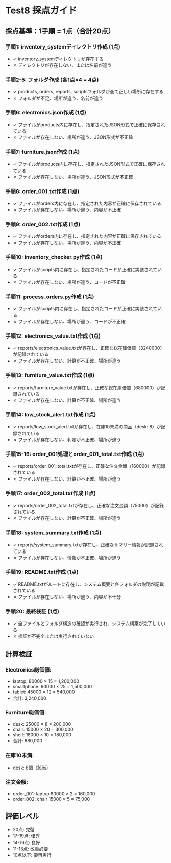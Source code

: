 # Test8 採点ガイド

## 採点基準：1手順 = 1点（合計20点）

### 手順1: inventory_systemディレクトリ作成 (1点)
- ✓ inventory_systemディレクトリが存在する
- ✗ ディレクトリが存在しない、または名前が違う

### 手順2-5: フォルダ作成 (各1点×4 = 4点)
- ✓ products, orders, reports, scriptsフォルダが全て正しい場所に存在する
- ✗ フォルダが不足、場所が違う、名前が違う

### 手順6: electronics.json作成 (1点)
- ✓ ファイルがproducts内に存在し、指定されたJSON形式で正確に保存されている
- ✗ ファイルが存在しない、場所が違う、JSON形式が不正確

### 手順7: furniture.json作成 (1点)
- ✓ ファイルがproducts内に存在し、指定されたJSON形式で正確に保存されている
- ✗ ファイルが存在しない、場所が違う、JSON形式が不正確

### 手順8: order_001.txt作成 (1点)
- ✓ ファイルがorders内に存在し、指定された内容が正確に保存されている
- ✗ ファイルが存在しない、場所が違う、内容が不正確

### 手順9: order_002.txt作成 (1点)
- ✓ ファイルがorders内に存在し、指定された内容が正確に保存されている
- ✗ ファイルが存在しない、場所が違う、内容が不正確

### 手順10: inventory_checker.py作成 (1点)
- ✓ ファイルがscripts内に存在し、指定されたコードが正確に実装されている
- ✗ ファイルが存在しない、場所が違う、コードが不正確

### 手順11: process_orders.py作成 (1点)
- ✓ ファイルがscripts内に存在し、指定されたコードが正確に実装されている
- ✗ ファイルが存在しない、場所が違う、コードが不正確

### 手順12: electronics_value.txt作成 (1点)
- ✓ reports/electronics_value.txtが存在し、正確な総在庫価値（3240000）が記録されている
- ✗ ファイルが存在しない、計算が不正確、場所が違う

### 手順13: furniture_value.txt作成 (1点)
- ✓ reports/furniture_value.txtが存在し、正確な総在庫価値（680000）が記録されている
- ✗ ファイルが存在しない、計算が不正確、場所が違う

### 手順14: low_stock_alert.txt作成 (1点)
- ✓ reports/low_stock_alert.txtが存在し、在庫10未満の商品（desk: 8）が記録されている
- ✗ ファイルが存在しない、判定が不正確、場所が違う

### 手順15-16: order_001処理とorder_001_total.txt作成 (1点)
- ✓ reports/order_001_total.txtが存在し、正確な注文金額（160000）が記録されている
- ✗ ファイルが存在しない、計算が不正確、場所が違う

### 手順17: order_002_total.txt作成 (1点)
- ✓ reports/order_002_total.txtが存在し、正確な注文金額（75000）が記録されている
- ✗ ファイルが存在しない、計算が不正確、場所が違う

### 手順18: system_summary.txt作成 (1点)
- ✓ reports/system_summary.txtが存在し、正確なサマリー情報が記録されている
- ✗ ファイルが存在しない、情報が不正確、場所が違う

### 手順19: README.txt作成 (1点)
- ✓ README.txtがルートに存在し、システム概要と各フォルダの説明が記載されている
- ✗ ファイルが存在しない、場所が違う、内容が不十分

### 手順20: 最終検証 (1点)
- ✓ 全ファイルとフォルダ構造の確認が実行され、システム構築が完了している
- ✗ 検証が不完全または実行されていない

## 計算検証
### Electronics総価値:
- laptop: 80000 × 15 = 1,200,000
- smartphone: 60000 × 25 = 1,500,000  
- tablet: 45000 × 12 = 540,000
- 合計: 3,240,000

### Furniture総価値:
- desk: 25000 × 8 = 200,000
- chair: 15000 × 20 = 300,000
- shelf: 18000 × 10 = 180,000
- 合計: 680,000

### 在庫10未満:
- desk: 8個（該当）

### 注文金額:
- order_001: laptop 80000 × 2 = 160,000
- order_002: chair 15000 × 5 = 75,000

## 評価レベル
- 20点: 完璧
- 17-19点: 優秀  
- 14-16点: 良好
- 11-13点: 改善必要
- 10点以下: 要再実行
